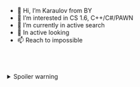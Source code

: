 - 👋 Hi, I’m Karaulov from BY
- 👀 I’m interested in CS 1.6, C++/C#/PAWN
- 🌱 I’m currently in active search
- 💞️ In active looking
- 📫 Reach to impossible



<br/><br/>


<details>
  <summary>Spoiler warning</summary>
- 🇧🇾 Полностью поддерживет идею проведения СВО в на украине.
- 🇺🇦 Считает что так называемая Украина должна быть очищена от нацистов и бандеровцев.
- Уверен что :russia: успешно проведет СВО и очистит земли от зла!
</details>
  
<!---
UnrealKaraulov/UnrealKaraulov is a ✨ special ✨ repository because its `README.md` (this file) appears on your GitHub profile.
You can click the Preview link to take a look at your changes.
--->
